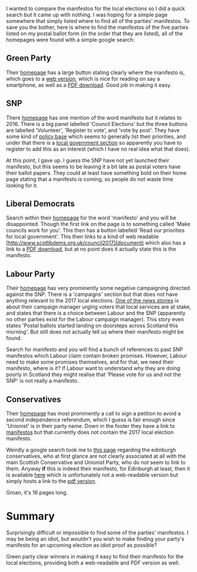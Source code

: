 <!-- 
.. title: Scottish Local Election 2017
.. slug: scottish-local-election-2017
.. date: 2017-04-15 14:40:31 UTC+01:00
.. tags: politics, local elections, manifestos
.. category: 
.. link: 
.. description: 
.. type: text
-->

I wanted to compare the manifestos for the local elections so I did a quick search but it came up with nothing. I was hoping for a simple page somewhere that simply listed where to find all of the parties' manifestos. To save you the bother, here is where to find the manifestos of the five parties listed on my postal ballot form (in the order that they are listed), all of the homepages were found with a simple google search:


## Green Party

Their [homepage](https://greens.scot/) has a large button stating clearly where the manifesto is, which goes to a [web version](https://greens.scot/power-in-your-hands), which is nice for reading on say a smartphone, as well as a [PDF download](https://greens.scot/sites/default/files/Campaigns/Scottish%20Greens%202017%20Council%20Manifesto%20for%20download.pdf). Good job in making it easy.

## SNP

There [homepage](https://www.snp.org/) has one mention of the word manifesto but it relates to 2016. There is a big panel labelled 'Council Elections' but the three buttons are labelled 'Volunteer', 'Register to vote', and 'vote by post'. They have some kind of [policy base](https://www.snp.org/policybase) which seems to generally list their priorities, and under that there is a [local government section](https://www.snp.org/pb_local_government) so apparently you have to register to add this as an interest (which I have no real idea what that does).

At this point, I gave up. I guess the SNP have not yet launched their manifesto, but this seems to be leaving it a bit late as postal voters have their ballot papers. They could at least have something bold on their home page stating that a manifesto is coming, so people do not waste time looking for it.


## Liberal Democrats

Search within their [homepage](http://www.scotlibdems.org.uk/) for the word 'manifesto' and you will be disappointed. Though the first link on the page is to something called 'Make councils work for you'. This then has a button labelled 'Read our priorities for local government'. This then links to a kind of web readable [http://www.scotlibdems.org.uk/council2017](document) which also has a link to a [PDF download](https://d3n8a8pro7vhmx.cloudfront.net/no2nuisancecalls/pages/2703/attachments/original/1491993870/ScotLibDems_Council_manifesto_2017.pdf?1491993870), but at no point does it actually state this is the manifesto.

## Labour Party

Their [homepage](http://www.scottishlabour.org.uk/) has very prominently some negative campaigning directed against the SNP. There is a 'campaigns' section but that does not have anything relevant to the 2017 local elections. [One of the news stories](http://www.scottishlabour.org.uk/blog/entry/the-future-of-local-services-is-at-stake-rowley) is about their campaign manager urging voters that local services are at stake, and states that there is a choice between Labour and the SNP (apparently no other parties exist for the Labour campaign manager). This story even states 'Postal ballots started landing on doorsteps across Scotland this morning'. But still does not actually tell us where their manifesto might be found.

Search for manifesto and you will find a bunch of references to past SNP manifestos which Labour claim contain broken promises. However, Labour need to make some promises themselves, and for that, we need their manifesto, where is it? If Labour want to understand why they are doing poorly in Scotland they might realise that 'Please vote for us and not the SNP' is not really a manifesto.

## Conservatives

Their [homepage](http://www.scottishconservatives.com/) has most prominently a call to sign a petition to avoid a second independence referendum, which I guess is fair enough since 'Unionist' is in their party name. Down in the footer they have a link to [manifestos](http://www.scottishconservatives.com/policy/manifestos/) but that currently does not contain the 2017 local election manifesto.

Weirdly a google search took me to [this page](https://www.edinburghconservatives.org.uk/news/2017-edinburgh-conservative-group-manifesto) regarding the edinburgh conservatives, who at first glance are not clearly associated at all with the main Scottish Conservative and Unionist Party, who do not seem to link to them. Anyway **if** this is indeed their manifesto, for Edinburgh at least, then it is available [here](https://www.edinburghconservatives.org.uk/manifesto-2017) which is unfortunately not a web-readable version but simply hosts a link to the [pdf version](https://www.edinburghconservatives.org.uk/sites/www.edinburghconservatives.org.uk/files/2017-04/ManifestoFinalLoRes%20%282%29_0.pdf).

Groan, it's 16 pages long.

# Summary

Surprisingly difficult or impossible to find some of the parties' manifestos. I may be being an idiot, but wouldn't you wish to make finding your party's manifesto for an upcoming election as idiot proof as possible?

Green party clear winners in making it easy to find their manifesto for the local elections, providing both a web-readable and PDF version as well.

